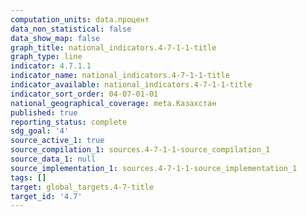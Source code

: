 ```yaml
---
computation_units: data.процент
data_non_statistical: false
data_show_map: false
graph_title: national_indicators.4-7-1-1-title
graph_type: line
indicator: 4.7.1.1
indicator_name: national_indicators.4-7-1-1-title
indicator_available: national_indicators.4-7-1-1-title
indicator_sort_order: 04-07-01-01
national_geographical_coverage: meta.Казахстан
published: true
reporting_status: complete
sdg_goal: '4'
source_active_1: true
source_compilation_1: sources.4-7-1-1-source_compilation_1
source_data_1: null
source_implementation_1: sources.4-7-1-1-source_implementation_1
tags: []
target: global_targets.4-7-title
target_id: '4.7'
---
```

